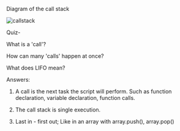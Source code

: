 

Diagram of the call stack

![callstack](https://user-images.githubusercontent.com/105423307/198052565-2d7b337f-3b3d-4b84-a02c-051b597fb670.png)

 

Quiz-

What is a 'call'?

How can many 'calls' happen at once?

What does LIFO mean?

 

 

Answers:

1. A call is the next task the script will perform. Such as function declaration, variable declaration, function calls.

2. The call stack is single execution.

3. Last in - first out; Like in an array with array.push(), array.pop()


 
